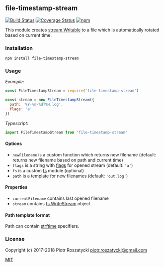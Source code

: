 ## file-timestamp-stream

[![Build Status](https://secure.travis-ci.org/dex4er/js-file-timestamp-stream.svg)](http://travis-ci.org/dex4er/js-file-timestamp-stream) [![Coverage Status](https://coveralls.io/repos/github/dex4er/js-file-timestamp-stream/badge.svg)](https://coveralls.io/github/dex4er/js-file-timestamp-stream) [![npm](https://img.shields.io/npm/v/file-timestamp-stream.svg)](https://www.npmjs.com/package/file-timestamp-stream)

This module creates
[stream.Writable](https://nodejs.org/api/stream.html#stream_class_stream_writable)
to a file which is automatically rotated based on current time.

### Installation

```shell
npm install file-timestamp-stream
```

### Usage

_Example:_

```js
const FileTimestampStream = require('file-timestamp-stream')

const stream = new FileTimestampStream({
  path: '%Y-%m-%dT%H.log',
  flags: 'a'
})
```

_Typescript:_

```js
import FileTimestampStream from 'file-timestamp-stream'
```

#### Options

* `newFilename` is a custom function which returns new filename (default:
  returns new filename based on path and current time)
* `flags` is a string with
  [flags](https://nodejs.org/api/fs.html#fs_fs_open_path_flags_mode_callback)
  for opened stream (default: `'a'`)
* `fs` is a custom [fs](https://nodejs.org/api/fs.html) module (optional)
* `path` is a template for new filenames (default: `'out.log'`)

#### Properties

* `currentFilename` contains last opened filename
* `stream` contains
  [fs.WriteStream](https://nodejs.org/api/fs.html#fs_class_fs_writestream)
  object

#### Path template format

Path can contain [strftime](https://www.npmjs.com/package/strftime) specifiers.

### License

Copyright (c) 2017-2018 Piotr Roszatycki <piotr.roszatycki@gmail.com>

[MIT](https://opensource.org/licenses/MIT)
